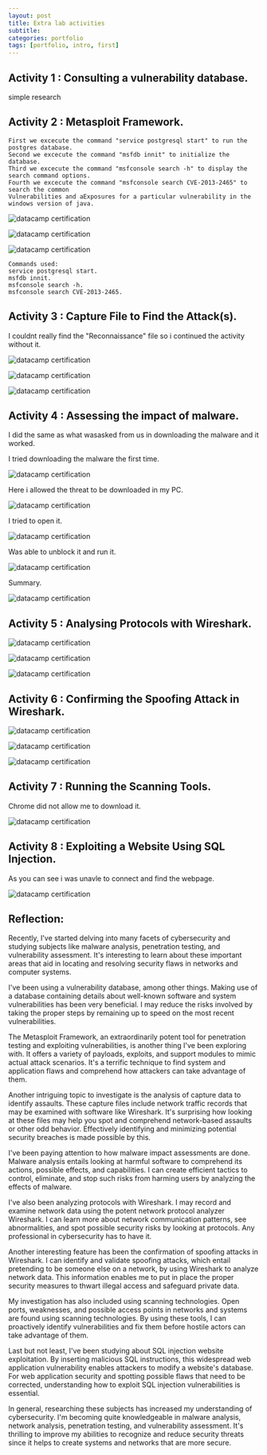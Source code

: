 ```yaml
---
layout: post
title: Extra lab activities
subtitle: 
categories: portfolio
tags: [portfolio, intro, first]
---
```


## Activity 1 : Consulting a vulnerability database.
simple research
## Activity 2 : Metasploit Framework.
```
First we excecute the command "service postgresql start" to run the postgres database.
Second we excecute the command "msfdb innit" to initialize the database.
Third we excecute the command "msfconsole search -h" to display the search command options.
Fourth we excecute the command "msfconsole search CVE-2013-2465" to search the common 
Vulnerabilities and aExposures for a particular vulnerability in the windows version of java.
```
![datacamp certification](/assets/images/banners/lab-activities/2.0.png)

![datacamp certification](/assets/images/banners/lab-activities/2.1.png)

![datacamp certification](/assets/images/banners/lab-activities/2.3.png)
```
Commands used:
service postgresql start.
msfdb innit.
msfconsole search -h.
msfconsole search CVE-2013-2465.
```
## Activity 3 : Capture File to Find the Attack(s).
I couldnt really find the "Reconnaissance" file so i continued the activity without it.

![datacamp certification](/assets/images/banners/lab-activities/3.0.png)

![datacamp certification](/assets/images/banners/lab-activities/3.1.png)

![datacamp certification](/assets/images/banners/lab-activities/3.2.png)

## Activity 4 : Assessing the impact of malware.

I did the same as what wasasked from us in downloading the malware and it worked.

I tried downloading the malware the first time.

![datacamp certification](/assets/images/banners/lab-activities/4.0.png)

Here i allowed the threat to be downloaded in my PC.

![datacamp certification](/assets/images/banners/lab-activities/4.1.png)

I tried to open it.

![datacamp certification](/assets/images/banners/lab-activities/4.2.png)

Was able to unblock it and run it.

![datacamp certification](/assets/images/banners/lab-activities/4.3.png)

Summary.

![datacamp certification](/assets/images/banners/lab-activities/4.4.png)

## Activity 5 : Analysing Protocols with Wireshark.

![datacamp certification](/assets/images/banners/lab-activities/5.0.png)

![datacamp certification](/assets/images/banners/lab-activities/5.1.png)

![datacamp certification](/assets/images/banners/lab-activities/5.2.png)

## Activity 6 : Confirming the Spoofing Attack in Wireshark.

![datacamp certification](/assets/images/banners/lab-activities/6.0.png)

![datacamp certification](/assets/images/banners/lab-activities/6.1.png)

![datacamp certification](/assets/images/banners/lab-activities/6.2.png)

## Activity 7 : Running the Scanning Tools.

Chrome did not allow me to download it.

![datacamp certification](/assets/images/banners/lab-activities/7.0.png)

## Activity 8 : Exploiting a Website Using SQL Injection.

As you can see i was unavle to connect and find the webpage. 

![datacamp certification](/assets/images/banners/lab-activities/8.0.png)

## Reflection:

Recently, I've started delving into many facets of cybersecurity and studying subjects like malware analysis, penetration testing, and vulnerability assessment. It's interesting to learn about these important areas that aid in locating and resolving security flaws in networks and computer systems.

I've been using a vulnerability database, among other things. Making use of a database containing details about well-known software and system vulnerabilities has been very beneficial. I may reduce the risks involved by taking the proper steps by remaining up to speed on the most recent vulnerabilities.

The Metasploit Framework, an extraordinarily potent tool for penetration testing and exploiting vulnerabilities, is another thing I've been exploring with. It offers a variety of payloads, exploits, and support modules to mimic actual attack scenarios. It's a terrific technique to find system and application flaws and comprehend how attackers can take advantage of them.

Another intriguing topic to investigate is the analysis of capture data to identify assaults. These capture files include network traffic records that may be examined with software like Wireshark. It's surprising how looking at these files may help you spot and comprehend network-based assaults or other odd behavior. Effectively identifying and minimizing potential security breaches is made possible by this.

I've been paying attention to how malware impact assessments are done. Malware analysis entails looking at harmful software to comprehend its actions, possible effects, and capabilities. I can create efficient tactics to control, eliminate, and stop such risks from harming users by analyzing the effects of malware.

I've also been analyzing protocols with Wireshark. I may record and examine network data using the potent network protocol analyzer Wireshark. I can learn more about network communication patterns, see abnormalities, and spot possible security risks by looking at protocols. Any professional in cybersecurity has to have it.

Another interesting feature has been the confirmation of spoofing attacks in Wireshark. I can identify and validate spoofing attacks, which entail pretending to be someone else on a network, by using Wireshark to analyze network data. This information enables me to put in place the proper security measures to thwart illegal access and safeguard private data.

My investigation has also included using scanning technologies. Open ports, weaknesses, and possible access points in networks and systems are found using scanning technologies. By using these tools, I can proactively identify vulnerabilities and fix them before hostile actors can take advantage of them.

Last but not least, I've been studying about SQL injection website exploitation. By inserting malicious SQL instructions, this widespread web application vulnerability enables attackers to modify a website's database. For web application security and spotting possible flaws that need to be corrected, understanding how to exploit SQL injection vulnerabilities is essential.

In general, researching these subjects has increased my understanding of cybersecurity. I'm becoming quite knowledgeable in malware analysis, network analysis, penetration testing, and vulnerability assessment. It's thrilling to improve my abilities to recognize and reduce security threats since it helps to create systems and networks that are more secure.
